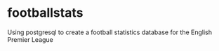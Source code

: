 # footballstats
Using postgresql to create a football statistics database for the English Premier League
